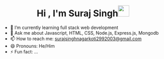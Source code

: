 
<h1 align="center">Hi , I'm Suraj Singh<img src="https://media.giphy.com/media/hvRJCLFzcasrR4ia7z/giphy.gif" width="35"></h1>

- 🌱 I’m currently learning full stack web development
- 💬 Ask me about Javascript, HTML, CSS, Node.js, Express.js, Mongodb
- 📫 How to reach me: surajsinghnagarkoti2992003@gmail.com
- 😄 Pronouns: He/Him
- ⚡ Fun fact: ...

